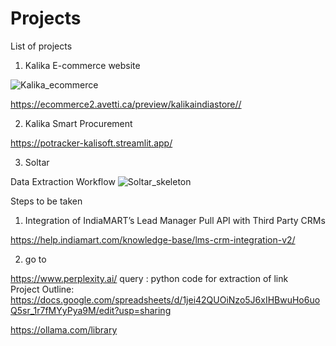# Projects 

List of projects 
1) Kalika E-commerce website

![Kalika_ecommerce](https://github.com/user-attachments/assets/eb59cc75-5a2a-4e65-96d8-c3338a6abbb4)
   
https://ecommerce2.avetti.ca/preview/kalikaindiastore//

2) Kalika Smart Procurement

https://potracker-kalisoft.streamlit.app/

3) Soltar

Data Extraction Workflow 
![Soltar_skeleton](https://github.com/user-attachments/assets/a41d1cea-b62b-4e36-8f26-525ad40a537e)


Steps to be taken 
1. Integration of IndiaMART’s Lead Manager Pull API with Third Party CRMs


https://help.indiamart.com/knowledge-base/lms-crm-integration-v2/

2. go to 

https://www.perplexity.ai/
query : python code for extraction of link <above link>   
Project Outline: https://docs.google.com/spreadsheets/d/1jei42QUOiNzo5J6xIHBwuHo6uoQ5sr_1r7fMYyPya9M/edit?usp=sharing

https://ollama.com/library
